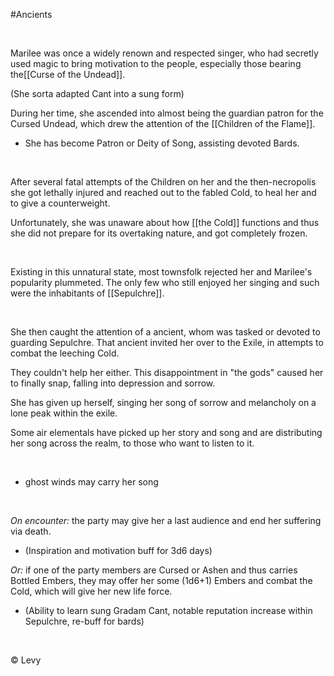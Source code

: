 #Ancients

 

Marilee was once a widely renown and respected singer, who had secretly used magic to bring motivation to the people, especially those bearing the[[Curse of the Undead]].

(She sorta adapted Cant into a sung form)

During her time, she ascended into almost being the guardian patron for the Cursed Undead, which drew the attention of the [[Children of the Flame]].

-   She has become Patron or Deity of Song, assisting devoted Bards.

 

After several fatal attempts of the Children on her and the then-necropolis she got lethally injured and reached out to the fabled Cold, to heal her and to give a counterweight.

Unfortunately, she was unaware about how [[the Cold]] functions and thus she did not prepare for its overtaking nature, and got completely frozen.

 

Existing in this unnatural state, most townsfolk rejected her and Marilee's popularity plummeted. The only few who still enjoyed her singing and such were the inhabitants of [[Sepulchre]].

 

She then caught the attention of a ancient, whom was tasked or devoted to guarding Sepulchre. That ancient invited her over to the Exile, in attempts to combat the leeching Cold.

They couldn't help her either. This disappointment in "the gods" caused her to finally snap, falling into depression and sorrow.

She has given up herself, singing her song of sorrow and melancholy on a lone peak within the exile.

Some air elementals have picked up her story and song and are distributing her song across the realm, to those who want to listen to it.

 

-   ghost winds may carry her song

 

*On encounter:* the party may give her a last audience and end her suffering via death.

-   (Inspiration and motivation buff for 3d6 days)

*Or:* if one of the party members are Cursed or Ashen and thus carries Bottled Embers, they may offer her some (1d6+1) Embers and combat the Cold, which will give her new life force.

-   (Ability to learn sung Gradam Cant, notable reputation increase within Sepulchre, re-buff for bards)

 

© Levy

 
